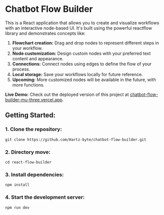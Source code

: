 # Chatbot Flow Builder

This is a React application that allows you to create and visualize workflows with an interactive node-based UI. It's built using the powerful reactflow library and demonstrates concepts like:

1. **Flowchart creation:** Drag and drop nodes to represent different steps in your workflow.
2. **Node customization:** Design custom nodes with your preferred text content and appearance.
3. **Connections:** Connect nodes using edges to define the flow of your process.
4. **Local storage:** Save your workflows locally for future reference.
5. **Upcoming:** More customized nodes will be available in the future, with more functions.
   

**Live Demo:**
Check out the deployed version of this project at [chatbot-flow-builder-mu-three.vercel.app](https://chatbot-flow-builder-mu-three.vercel.app "Live Demo").


## Getting Started:
### 1. Clone the repository:
```
git clone https://github.com/Hartz-byte/chatbot-flow-builder.git
```

### 2. Directory move:
```
cd react-flow-builder
```

### 3. Install dependencies:
```
npm install
```

### 4. Start the development server:
```
npm run dev
```
